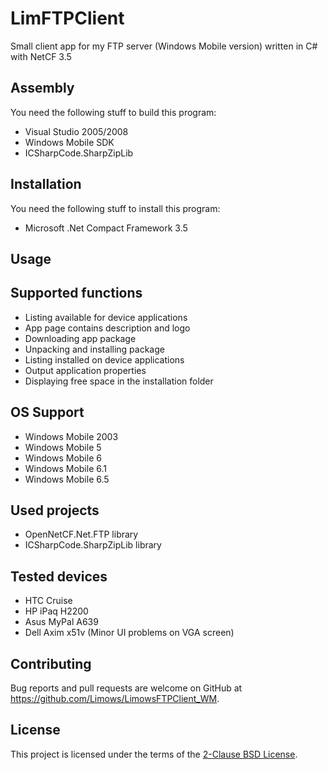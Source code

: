 # LimFTPClient
Small client app for my FTP server (Windows Mobile version) written in C# with NetCF 3.5

## Assembly

You need the following stuff to build this program:

 - Visual Studio 2005/2008
 - Windows Mobile SDK
 - ICSharpCode.SharpZipLib
 
## Installation

You need the following stuff to install this program:

 - Microsoft .Net Compact Framework 3.5

## Usage

## Supported functions

 - Listing available for device applications
 - App page contains description and logo
 - Downloading app package
 - Unpacking and installing package
 - Listing installed on device applications
 - Output application properties
 - Displaying free space in the installation folder
 
## OS Support

 - Windows Mobile 2003
 - Windows Mobile 5
 - Windows Mobile 6
 - Windows Mobile 6.1
 - Windows Mobile 6.5
 
## Used projects

 - OpenNetCF.Net.FTP library
 - ICSharpCode.SharpZipLib library

## Tested devices

 - HTC Cruise
 - HP iPaq H2200
 - Asus MyPal A639
 - Dell Axim x51v (Minor UI problems on VGA screen)

## Contributing

Bug reports and pull requests are welcome on GitHub at https://github.com/Limows/LimowsFTPClient_WM.

## License

This project is licensed under the terms of the [2-Clause BSD License](https://opensource.org/licenses/BSD-2-Clause).
